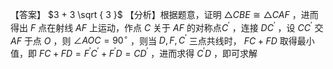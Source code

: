 【答案】 $3 + 3 \sqrt { 3 }$
【分析】根据题意，证明 $\triangle C B E { \cong } \triangle C A F$ ，进而得出 $F$ 点在射线 $A F$ 上运动，作点 $C$ 关于 $A F$ 的对称点$C ^ { \prime }$ ，连接 $D C ^ { \prime }$ ，设 $C C ^ { \prime }$ 交 $A F$ 于点 $O$ ，则 $\angle A O C { = } 9 0 ^ { \circ }$ ，则当 $D , F , C ^ { \prime }$ 三点共线时， $F C + F D$ 取得最小值，即 $F C + F D = F ^ { \prime } C ^ { \prime } + F ^ { \prime } D = C D ^ { \prime }$ ，进而求得 $C ^ { \prime } D$ ，即可求解
